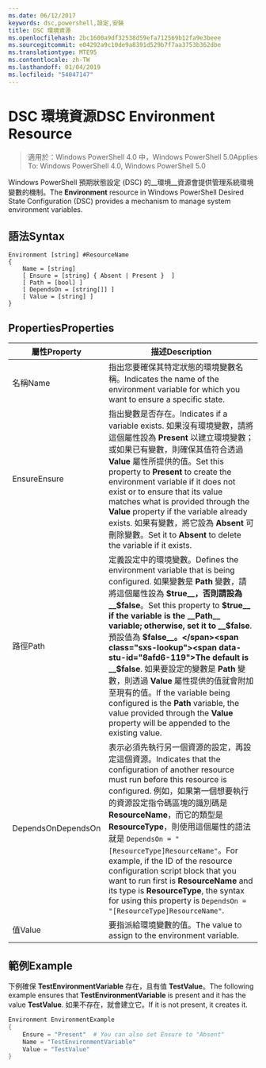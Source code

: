 ```yaml
---
ms.date: 06/12/2017
keywords: dsc,powershell,設定,安裝
title: DSC 環境資源
ms.openlocfilehash: 2bc1600a9df32538d59efa712569b12fa9e3beee
ms.sourcegitcommit: e04292a9c10de9a8391d529b7f7aa3753b362dbe
ms.translationtype: MTE95
ms.contentlocale: zh-TW
ms.lasthandoff: 01/04/2019
ms.locfileid: "54047147"
---
```

# <a name="dsc-environment-resource"></a><span data-ttu-id="8afd6-103">DSC 環境資源</span><span class="sxs-lookup"><span data-stu-id="8afd6-103">DSC Environment Resource</span></span>

> <span data-ttu-id="8afd6-104">適用於：Windows PowerShell 4.0 中，Windows PowerShell 5.0</span><span class="sxs-lookup"><span data-stu-id="8afd6-104">Applies To: Windows PowerShell 4.0, Windows PowerShell 5.0</span></span>

<span data-ttu-id="8afd6-105">Windows PowerShell 預期狀態設定 (DSC) 的__環境__資源會提供管理系統環境變數的機制。</span><span class="sxs-lookup"><span data-stu-id="8afd6-105">The __Environment__ resource in Windows PowerShell Desired State Configuration (DSC) provides a mechanism to manage system environment variables.</span></span>

## <a name="syntax"></a><span data-ttu-id="8afd6-106">語法</span><span class="sxs-lookup"><span data-stu-id="8afd6-106">Syntax</span></span>
``` mof
Environment [string] #ResourceName
{
    Name = [string]
    [ Ensure = [string] { Absent | Present }  ]
    [ Path = [bool] ]
    [ DependsOn = [string[]] ]
    [ Value = [string] ]
}
```

## <a name="properties"></a><span data-ttu-id="8afd6-107">Properties</span><span class="sxs-lookup"><span data-stu-id="8afd6-107">Properties</span></span>

|  <span data-ttu-id="8afd6-108">屬性</span><span class="sxs-lookup"><span data-stu-id="8afd6-108">Property</span></span>  |  <span data-ttu-id="8afd6-109">描述</span><span class="sxs-lookup"><span data-stu-id="8afd6-109">Description</span></span>   |
|---|---|
| <span data-ttu-id="8afd6-110">名稱</span><span class="sxs-lookup"><span data-stu-id="8afd6-110">Name</span></span>| <span data-ttu-id="8afd6-111">指出您要確保其特定狀態的環境變數名稱。</span><span class="sxs-lookup"><span data-stu-id="8afd6-111">Indicates the name of the environment variable for which you want to ensure a specific state.</span></span>|
| <span data-ttu-id="8afd6-112">Ensure</span><span class="sxs-lookup"><span data-stu-id="8afd6-112">Ensure</span></span>| <span data-ttu-id="8afd6-113">指出變數是否存在。</span><span class="sxs-lookup"><span data-stu-id="8afd6-113">Indicates if a variable exists.</span></span> <span data-ttu-id="8afd6-114">如果沒有環境變數，請將這個屬性設為 __Present__ 以建立環境變數；或如果已有變數，則確保其值符合透過 __Value__ 屬性所提供的值。</span><span class="sxs-lookup"><span data-stu-id="8afd6-114">Set this property to __Present__ to create the environment variable if it does not exist or to ensure that its value matches what is provided through the __Value__ property if the variable already exists.</span></span> <span data-ttu-id="8afd6-115">如果有變數，將它設為 __Absent__ 可刪除變數。</span><span class="sxs-lookup"><span data-stu-id="8afd6-115">Set it to __Absent__ to delete the variable if it exists.</span></span>|
| <span data-ttu-id="8afd6-116">路徑</span><span class="sxs-lookup"><span data-stu-id="8afd6-116">Path</span></span>| <span data-ttu-id="8afd6-117">定義設定中的環境變數。</span><span class="sxs-lookup"><span data-stu-id="8afd6-117">Defines the environment variable that is being configured.</span></span> <span data-ttu-id="8afd6-118">如果變數是 __Path__ 變數，請將這個屬性設為 __$true__，否則請設為 __$false__。</span><span class="sxs-lookup"><span data-stu-id="8afd6-118">Set this property to __$true__ if the variable is the __Path__ variable; otherwise, set it to __$false__.</span></span> <span data-ttu-id="8afd6-119">預設值為 __$false__。</span><span class="sxs-lookup"><span data-stu-id="8afd6-119">The default is __$false__.</span></span> <span data-ttu-id="8afd6-120">如果要設定的變數是 __Path__ 變數，則透過 __Value__ 屬性提供的值就會附加至現有的值。</span><span class="sxs-lookup"><span data-stu-id="8afd6-120">If the variable being configured is the __Path__ variable, the value provided through the __Value__ property will be appended to the existing value.</span></span>|
| <span data-ttu-id="8afd6-121">DependsOn</span><span class="sxs-lookup"><span data-stu-id="8afd6-121">DependsOn</span></span> | <span data-ttu-id="8afd6-122">表示必須先執行另一個資源的設定，再設定這個資源。</span><span class="sxs-lookup"><span data-stu-id="8afd6-122">Indicates that the configuration of another resource must run before this resource is configured.</span></span> <span data-ttu-id="8afd6-123">例如，如果第一個想要執行的資源設定指令碼區塊的識別碼是 __ResourceName__，而它的類型是 __ResourceType__，則使用這個屬性的語法就是 `DependsOn = "[ResourceType]ResourceName"`。</span><span class="sxs-lookup"><span data-stu-id="8afd6-123">For example, if the ID of the resource configuration script block that you want to run first is __ResourceName__ and its type is __ResourceType__, the syntax for using this property is `DependsOn = "[ResourceType]ResourceName"`.</span></span>|
| <span data-ttu-id="8afd6-124">值</span><span class="sxs-lookup"><span data-stu-id="8afd6-124">Value</span></span>| <span data-ttu-id="8afd6-125">要指派給環境變數的值。</span><span class="sxs-lookup"><span data-stu-id="8afd6-125">The value to assign to the environment variable.</span></span>|

## <a name="example"></a><span data-ttu-id="8afd6-126">範例</span><span class="sxs-lookup"><span data-stu-id="8afd6-126">Example</span></span>

<span data-ttu-id="8afd6-127">下例確保 __TestEnvironmentVariable__ 存在，且有值 __TestValue__。</span><span class="sxs-lookup"><span data-stu-id="8afd6-127">The following example ensures that __TestEnvironmentVariable__ is present and it has the value __TestValue__.</span></span> <span data-ttu-id="8afd6-128">如果不存在，就會建立它。</span><span class="sxs-lookup"><span data-stu-id="8afd6-128">If it is not present, it creates it.</span></span>

```powershell
Environment EnvironmentExample
{
    Ensure = "Present"  # You can also set Ensure to "Absent"
    Name = "TestEnvironmentVariable"
    Value = "TestValue"
}
```